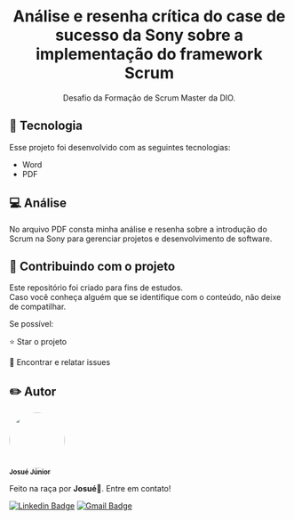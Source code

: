 <h1 align="center"> Análise e resenha crítica do case de sucesso da Sony sobre a implementação do framework Scrum </h1>

<p align="center">
Desafio da Formação de Scrum Master da DIO.
</p>

## 🚀 Tecnologia

Esse projeto foi desenvolvido com as seguintes tecnologias:

- Word
- PDF

## 💻 Análise

No arquivo PDF consta minha análise e resenha sobre a introdução do Scrum na Sony para gerenciar projetos e desenvolvimento de software.
<br>

## 📂 Contribuindo com o projeto

Este repositório foi criado para fins de estudos. <br>
Caso você conheça alguém que se identifique com o conteúdo, não deixe de compatilhar.

Se possível:

⭐️  Star o projeto

🐛 Encontrar e relatar issues

## ✏️ Autor

<a href="https://github.com/1josuejunior">
 <img style="border-radius: 50%;" src="https://avatars.githubusercontent.com/u/110504935?v=4" width="100px;" alt=""/>
 <br />
 <sub><b>Josué Júnior</b></sub></a> <a href="https://www.instagram.com/_josuejunior/" title="Instagram"></a>

Feito na raça️ por **Josué**👋. Entre em contato!

[![Linkedin Badge](https://img.shields.io/badge/-Josué-blue?style=flat-square&logo=Linkedin&logoColor=white&link=https://www.linkedin.com/in/cami-la/)](https://www.linkedin.com/in/1josuejunior/)
[![Gmail Badge](https://img.shields.io/badge/-josue.severiino@gmail.com-c14438?style=flat-square&logo=Gmail&logoColor=white&link=mailto:josue.severiino@gmail.com)](mailto:josue.severiino@gmail.com)

